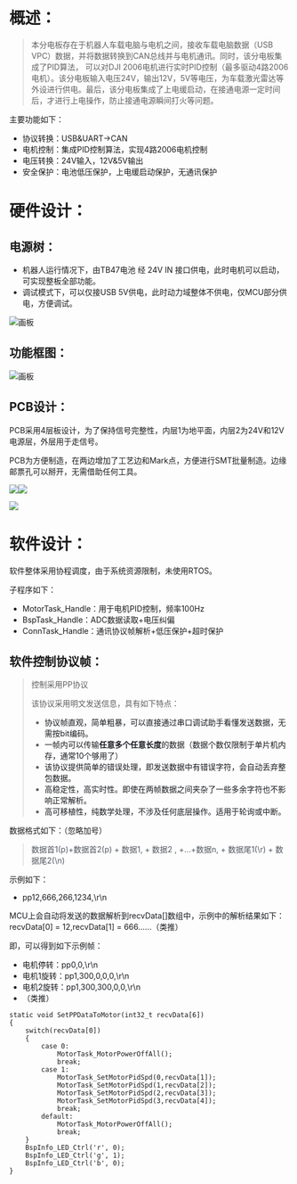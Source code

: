 # 概述：
> 本分电板存在于机器人车载电脑与电机之间，接收车载电脑数据（USB VPC）数据，并将数据转换到CAN总线并与电机通讯。同时，该分电板集成了PID算法， 可以对DJI 2006电机进行实时PID控制（最多驱动4路2006电机）。该分电板输入电压24V，输出12V，5V等电压，为车载激光雷达等外设进行供电。最后，该分电板集成了上电缓启动，在接通电源一定时间后，才进行上电操作，防止接通电源瞬间打火等问题。
>

主要功能如下：

+ 协议转换：USB&UART->CAN
+ 电机控制：集成PID控制算法，实现4路2006电机控制
+ 电压转换：24V输入，12V&5V输出
+ 安全保护：电池低压保护，上电缓启动保护，无通讯保护

# 硬件设计：
## 电源树：
+ 机器人运行情况下，由TB47电池 经 24V IN 接口供电，此时电机可以启动，可实现整板全部功能。
+ 调试模式下，可以仅接USB 5V供电，此时动力域整体不供电，仅MCU部分供电，方便调试。

![画板](https://cdn.nlark.com/yuque/0/2025/jpeg/28458595/1742830024031-09bd11e1-73b7-4db8-8a24-970679b1f330.jpeg)

## 功能框图：
![画板](https://cdn.nlark.com/yuque/0/2025/jpeg/28458595/1742829958540-9143a489-0b69-4ed0-ae6f-734cd532e6ea.jpeg)

## PCB设计：
PCB采用4层板设计，为了保持信号完整性，内层1为地平面，内层2为24V和12V电源层，外层用于走信号。

PCB为方便制造，在两边增加了工艺边和Mark点，方便进行SMT批量制造。边缘邮票孔可以掰开，无需借助任何工具。

![](https://cdn.nlark.com/yuque/0/2025/png/28458595/1742830291501-6b30f349-a720-4ef4-92b8-3bd87b745422.png)![](https://cdn.nlark.com/yuque/0/2025/png/28458595/1742830409150-c7810dcb-c3f2-4ba4-b563-e9e0bb7b7d71.png)

![](https://cdn.nlark.com/yuque/0/2025/png/28458595/1742830625184-d6e97dac-80ff-4ba9-bcc4-3b83bf210f38.png)

# 软件设计：
软件整体采用协程调度，由于系统资源限制，未使用RTOS。

子程序如下：

+ MotorTask_Handle：用于电机PID控制，频率100Hz
+ BspTask_Handle：ADC数据读取+电压纠偏
+ ConnTask_Handle：通讯协议帧解析+低压保护+超时保护

## 软件控制协议帧：
> 控制采用PP协议
>
> 该协议采用明文发送信息，具有如下特点：
>
> + <font style="color:rgb(25, 27, 31);">协议帧直观，简单粗暴，可以直接通过串口调试助手看懂发送数据，无需按bit编码。</font>
> + <font style="color:rgb(25, 27, 31);">一帧内可以传输</font>**<font style="color:rgb(25, 27, 31);">任意多个任意长度</font>**<font style="color:rgb(25, 27, 31);">的数据（数据个数仅限制于单片机内存，通常10个够用了）</font>
> + <font style="color:rgb(25, 27, 31);">该协议提供简单的错误处理，即发送数据中有错误字符，会自动丢弃整包数据。</font>
> + <font style="color:rgb(25, 27, 31);">高稳定性，高实时性。即使在两帧数据之间夹杂了一些多余字符也不影响正常解析。</font>
> + <font style="color:rgb(25, 27, 31);">高可移植性，纯数学处理，不涉及任何底层操作。适用于轮询或中断。</font>
>

数据格式如下：（忽略加号）

> <font style="color:rgb(83, 88, 97);">数据首1(p)+数据首2(p) + 数据1, + 数据2 , +...+数据n, + 数据尾1(\r) + 数据尾2(\n)</font>
>

示例如下：

+ <font style="color:rgb(25, 27, 31);">pp12,666,266,1234,\r\n</font>

<font style="color:rgb(25, 27, 31);">MCU上会自动将发送的数据解析到recvData[]数组中，示例中的解析结果如下：recvData[0] = 12,recvData[1] = 666......（类推）</font>

<font style="color:rgb(25, 27, 31);">即，可以得到如下示例帧：</font>

+ 电机停转：<font style="color:rgb(25, 27, 31);">pp0,0,\r\n</font>
+ <font style="color:rgb(25, 27, 31);">电机1旋转：pp1,300,0,0,0,\r\n</font>
+ <font style="color:rgb(25, 27, 31);">电机2旋转：pp1,300,300,0,0,\r\n</font>
+ <font style="color:rgb(25, 27, 31);">（类推）</font>

```plain
static void SetPPDataToMotor(int32_t recvData[6])
{
	switch(recvData[0])
	{
		case 0:
			MotorTask_MotorPowerOffAll();
			break;
		case 1:
			MotorTask_SetMotorPidSpd(0,recvData[1]);
			MotorTask_SetMotorPidSpd(1,recvData[2]);
			MotorTask_SetMotorPidSpd(2,recvData[3]);
			MotorTask_SetMotorPidSpd(3,recvData[4]);
			break;
		default:
			MotorTask_MotorPowerOffAll();
			break;
	}
	BspInfo_LED_Ctrl('r', 0);
	BspInfo_LED_Ctrl('g', 1);
	BspInfo_LED_Ctrl('b', 0);
}
```


